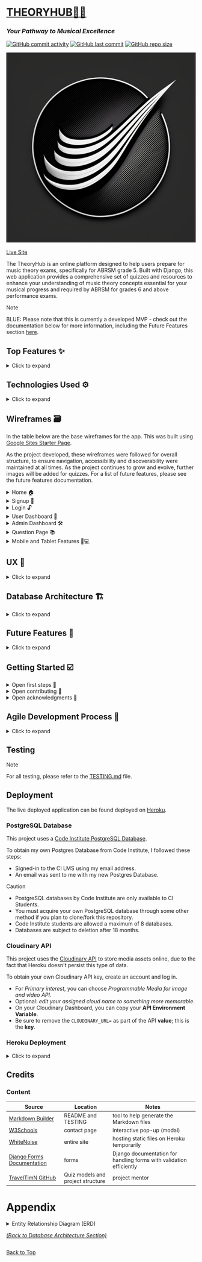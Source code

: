 # [THEORYHUB🎵✨](https://theoryhub-253c97b41326.herokuapp.com)
### *Your Pathway to Musical Excellence*

[![GitHub commit activity](https://img.shields.io/github/commit-activity/t/RaymondBrien/theoryhub)](https://github.com/RaymondBrien/theoryhub/commits/main)
[![GitHub last commit](https://img.shields.io/github/last-commit/RaymondBrien/theoryhub)](https://github.com/RaymondBrien/theoryhub/commits/main)
[![GitHub repo size](https://img.shields.io/github/repo-size/RaymondBrien/theoryhub)](https://github.com/RaymondBrien/theoryhub)

![screenshot](./static/images/favicon.jpg)


[Live Site](https://theoryhub-253c97b41326.herokuapp.com/)


The TheoryHub is an online platform designed to help users prepare for music theory exams, specifically for ABRSM grade 5. Built with Django, this web application provides a comprehensive set of quizzes and resources to enhance your understanding of music theory concepts essential for your musical progress and required by ABRSM for grades 6 and above performance exams.

> [!NOTE]
> BLUE: Please note that this is currently a developed MVP - check out the documentation below for more information, including the Future Features section [here](#future-features--).


## Top Features ✨

<details>
<summary>Click to expand</summary>

- **User Authentication** 🔒: Sign up for an account to access personalized features and track your progress.
- **Quiz Library** 📚: Explore a wide range of quizzes formatted just like the real newly-formatted grade 5 theory exams online for ABRSM with multiple choice questions.
- **Interactive Quizzes** ✏️: Take quizzes with multiple-choice questions and receive instant feedback on your performance.
- **Progress Tracking** 📈: Monitor your progress through a user-friendly dashboard, displaying your quiz attempts, scores, and overall performance.
- **User Dashboard** 🗂️: View a comprehensive log of all your quiz attempts and scores, along with a private space for personal notes. Track what you’ve learned, jot down areas for improvement, and plan your future study goals.
- **Admin Panel** 🔑: Administrators can create new quizzes, manage user accounts, and view quiz analytics.

</details>

## Technologies Used  ⚙️

<details>
<summary>Click to expand</summary>

- [![VSCode](https://img.shields.io/badge/VSCode-grey?logo=visualstudiocode&logoColor=007ACC)](https://code.visualstudio.com) was used as my local IDE for development.
- [![GitHub Actions](https://img.shields.io/badge/GitHub_Actions-grey?logo=githubactions&logoColor=2088FF)](https://github.com/features/actions) is integrated into the repository workflow to ensure that code could not be pushed to the repository if the debug setting was enabled.
- [![HTML](https://img.shields.io/badge/HTML-grey?logo=html5&logoColor=E34F26)](https://en.wikipedia.org/wiki/HTML) used for the main site content.
- [![CSS](https://img.shields.io/badge/CSS-grey?logo=css3&logoColor=1572B6)](https://en.wikipedia.org/wiki/CSS) used for the main site design and layout.
- [![JavaScript](https://img.shields.io/badge/JavaScript-grey?logo=javascript&logoColor=F7DF1E)](https://www.javascript.com) used for user interaction on the site.
- [![jQuery](https://img.shields.io/badge/jQuery-grey?logo=jquery&logoColor=0769AD)](https://jquery.com) used for user interaction on the site.
- [![Python](https://img.shields.io/badge/Python-grey?logo=python&logoColor=3776AB)](https://www.python.org) used as the back-end programming language.
- [![GitHub Pages](https://img.shields.io/badge/GitHub_Pages-grey?logo=githubpages&logoColor=222222)](https://pages.github.com) used for hosting the deployed front-end site.
- [![Heroku](https://img.shields.io/badge/Heroku-grey?logo=heroku&logoColor=430098)](https://www.heroku.com) used for hosting the deployed back-end site.
- [![Bootstrap](https://img.shields.io/badge/Bootstrap-grey?logo=bootstrap&logoColor=7952B3)](https://getbootstrap.com) used as the front-end CSS framework for modern responsiveness and pre-built components.
- [![Django](https://img.shields.io/badge/Django-grey?logo=django&logoColor=092E20)](https://www.djangoproject.com) used as the Python framework for the site.
- [![PostgreSQL](https://img.shields.io/badge/PostgreSQL-grey?logo=postgresql&logoColor=4169E1)](https://www.postgresql.org) used as the relational database management system.
- [![PostgreSQL by Code Institute](https://img.shields.io/badge/PostgreSQL_by_Code_Institute-grey?logo=okta&logoColor=F05223)](https://dbs.ci-dbs.net) used as the Postgres database from Code Institute.
- [![Cloudinary](https://img.shields.io/badge/Cloudinary-grey?logo=cloudinary&logoColor=3448C5)](https://cloudinary.com) used for online static file storage.
- [![WhiteNoise](https://img.shields.io/badge/WhiteNoise-grey?logo=python&logoColor=FFFFFF)](https://whitenoise.readthedocs.io) used for serving static files with Heroku.
- [![Adobe Firefly](https://img.shields.io/badge/Adobe_Firefly-grey?logo=adobefirefly&logoColor=FF6F61)](https://www.adobe.com/products/firefly.html) was used to generate a favicon inspired by ink painting and the music stave shape.

- **Gunicorn** (20.1.0): A Python WSGI HTTP server for running Django applications.
- **django-allauth** (0.57.2): A Django package for handling user authentication, registration, and social account management.
- **psycopg2** (2.9.9): A PostgreSQL adapter for Python, used for interacting with PostgreSQL databases.
- **pytest** (8.3.2) & **pytest-django** (4.8.0): Testing frameworks for writing and running tests in Django applications.

</details>


## Wireframes  🗃️

In the table below are the base wireframes for the app. This was built using [Google Sites Starter Page](https://sites.google.com/new).

As the project developed, these wireframes were followed for overall structure, to ensure navigation, accessibility and discoverability were maintained at all times.
As the project continues to grow and evolve, further images will be added for quizzes.
For a list of future features, please see the future features documentation.

<details>
<summary>Home 🏠</summary>

| Mobile | Tablet | Desktop |
|--------|--------|---------|
| <img src="./static/wireframes/mobile/mobile_home-9.jpg" style="width:150px; height:auto;"/> | <img src="./static/wireframes/tablet/tablet_home-1.jpg" style="width:150px; height:auto;"/> | <img src="./static/wireframes/desktop/desktop-home.png" style="width:150px; height:auto;"/> |

Navigation and structure are built following these wireframes.
</details>

<details>
<summary>Signup 📝</summary>

| Mobile | Tablet | Desktop |
|--------|--------|---------|
| <img src="./static/wireframes/mobile/mobile_signup-11.jpg" style="width:150px; height:auto;"/> | <img src="./static/wireframes/tablet/tablet_signup-3.jpg" style="width:150px; height:auto;"/> | <img src="./static/wireframes/desktop/desktop-signup.png" style="width:150px; height:auto;"/> |

Signup structure using allauth has been used, using the same basic structure outlined here.
</details>

<details>
<summary>Login 🔓 </summary>

| Mobile | Tablet | Desktop |
|--------|--------|---------|
| <img src="./static/wireframes/mobile/mobile_login-10.jpg" style="width:150px; height:auto;"/> | <img src="./static/wireframes/tablet/tablet_login-2.jpg" style="width:150px; height:auto;"/> | <img src="./static/wireframes/desktop/desktop-login.png" style="width:150px; height:auto;"/> |

Login structure using allauth has been used, using the same basic structure outlined here.
</details>

<details>
<summary>User Dashboard 👤</summary>

| Mobile | Tablet | Desktop |
|--------|--------|---------|
| <img src="./static/wireframes/mobile/mobile_user_dashboard-12.jpg" style="width:150px; height:auto;"/> | <img src="./static/wireframes/tablet/tablet_user_dashboard-4.jpg" style="width:150px; height:auto;"/> | <img src="./static/wireframes/desktop/desktop-user-dashboard.png" style="width:150px; height:auto;"/> |

The basic structure of features and page flow has been followed throughout development - the use of more images including a profile image will be a future feature.
</details>

<details>
<summary>Admin Dashboard 🛠️</summary>

| Mobile | Tablet | Desktop |
|--------|--------|---------|
| <img src="./static/wireframes/mobile/mobile_admin_dash-13.jpg" style="width:150px; height:auto;"/> | <img src="./static/wireframes/tablet/tablet_admin_dashboard-5.jpg" style="width:150px; height:auto;"/> | <img src="./static/wireframes/desktop/desktop-admin-dashboard.png" style="width:150px; height:auto;"/> |

The admin dashboard functionality has been structured roughly as originally planned. As documented in issue #26, the admin dashboard will have a front end interface in the future.
</details>

<details>
<summary>Question Page 📚 </summary>

| Mobile | Tablet | Desktop |
|--------|--------|---------|
| <img src="./static/wireframes/mobile/mobile_question-14.jpg" style="width:150px; height:auto;"/> | <img src="./static/wireframes/tablet/tablet_question-7.jpg" style="width:150px; height:auto;"/> | <img src="./static/wireframes/desktop/desktop-question.png" style="width:150px; height:auto;"/> |

The question form structure is built closely to the wireframes originally planned, most notably the use of multiple choice questions as a main feature. The use of more images for questions will appear as a future feature.
</details>

<details>
<summary>Mobile and Tablet Features 📱💻</summary>

| Mobile Misc | Tablet Misc |
|-------------|-------------|
| <img src="./static/wireframes/mobile/mobile_misc-15.jpg" style="width:150px; height:auto;"/> | <img src="./static/wireframes/tablet/tablet_misc-6.jpg" style="width:150px; height:auto;"/> |

</details>


## UX  🎨

<details>
<summary>Click to expand</summary>
### Colour Scheme

The color scheme for the application is designed to create functional and clean interface. The primary and secondary colors are used for text and highlights to ensure readability and visual appeal, though future iterations will develop this further.

Accessibility and discoverability has been a priority. Boostrap styles have at times been overridden.

- **Primary Text**: `#000000`
- **Primary Highlights**: `#E84610`
- **Secondary Text**: `#4A4A4F`
- **Secondary Highlights**: `#009FE3`

### CSS Overview

The CSS file defines the following styles:

- **Body Background**: `#F9FAFC`
- **Navigation**:
  - Active Link: `#f9f9f9` with dotted text-decoration
  - Nav Links: `#000` with a transition effect
  - Navbar Border: `#000` solid 1px
- **Select Elements**: Transparent background, no border
- **Messages**:
  - Info Alert: `#5bc0de` with light text
  - Success Alert: `#378d37` with light text
  - Warning Alert: `#f0ad4e`
  - Danger Alert: `#d9534f` with dark text
- **Copyright**: `#f9f9f9` background with `#999` text
- **Card Padding**: `1rem`
- **Divider**: `#e0e0e0` solid 1px
- **User Info List**: Padding and no list-style
- **Mark Tags**:
  - Submit: `#0d6efd` with dark text
  - Alert: `#ffc107` with black text
  - Delete: `#dc3545` with white text
- **Note Box**: `#d9534f` border with padding and centered text
- **Question Text**: `#999` solid 1px border at the bottom
- **Answer Options**: `#dc3545` text color with padding

</details>

## Database Architecture  🏗️

<details>
<summary>Click to expand</summary>

The database architecture features multiple entities managed in three main apps within the TheoryHub project.
Namely, these apps are: 'quiz', 'dashboard' and 'about'.

> [!TIP]
> For an up-to-date, interactive rendering of database architecture, please click [here](https://mermaid.live/edit#pako:eNq1VE1vozAQ_SuWpd7SKk2IWbhV6nmlbrWXFRJyYUqsgk3tsfqR8t_XNoQWkk20h_qAmJnnec_jBztaqBJoSkHfCl5p3mQyk8Stmwdlkez6wC8hkYjyMzaohawICqzhM4vwiqRQEkFin-32HX8b0HdWvN_bh0YYI5Q81d7H1u3ITaH0F4KSI5CaG8yRP4EcOf7B0KnLy4-PUCEpyah6kaAzeg7vswH_7F48vN_g0z-VE3BCeJiAdKCpZhQNkEKDey1zjhPdY9u5Wj-AKfv_38iQNbWtZiJLMIUWLbpzn9B6tGjb8qA4EImGVzAVaZCjNTM73FkweMYEQebzAMx9dEA3Vo_wtso9zWzUA-uxi84d9zjtG2le3DWcU8cDLJ9Yfg8eamo2Yl9yptZQTG0wMI7KBqW9uv0pvyi8uCC_oOY-b7aiNcfNdGDlb_1S6II2oBsuSvdTCbPLKG6hgYx6UMn1k-_ZORy3qO7fZEFT1BYWVCtbbWn6yGvjot5hw09pD2m5pOmOvtKUra7WSZIsmXuuriMWL-hbyF5H0SaKlxsWs038o1vQd6Xc_uVVvE4itmLxmrFomaxDsz-h5nt3fwHuAJLw).


<details>
<summary>Quick Summary</summary>

## Database Models

### About
- **id**: Unique identifier
- **title**: Title of the content
- **content**: Detailed text content

### UserQuizSubmission
- **id**: Unique identifier
- **user_score**: Score achieved by the user
- **last_taken**: Date when the quiz was last taken
- **Relationships**: 
  - Links to `User` (owner of the submission)
  - Links to `Quiz` (the quiz that was taken)

### QuizNote
- **id**: Unique identifier
- **note**: Content of the note
- **created_at**: Date and time the note was created
- **Relationships**: 
  - Linked to `User` (creator of the note)
  - Linked to `Quiz` (the quiz the note is associated with)

### Quiz
- **id**: Unique identifier
- **title**: Title of the quiz
- **slug**: URL-friendly identifier
- **description**: Description of the quiz
- **created_on**: Date and time the quiz was created
- **updated_on**: Date and time the quiz was last updated
- **image**: Image associated with the quiz
- **status**: Status of the quiz (published/unpublished)

### Question
- **id**: Unique identifier
- **question_text**: The text of the question
- **question_image**: Optional image for the question
- **points**: Number of points the question is worth
- **Relationships**: 
  - Linked to `Quiz` (the quiz that includes this question)

### Answer
- **id**: Unique identifier
- **answer_content**: The text of the answer
- **answer_option**: The option number for the answer
- **correct**: Indicator if the answer is correct
- **Relationships**: 
  - Linked to `Question` (the question this answer belongs to)

</details>

The 'quiz' and 'dashboard' apps are used for interactive functionality between the database and the user, and the user is established in the database using the standard the Django user model for scalability and compatibility, as you will see documented in the appendix.

N.B.
As the project has developed, the database architecture has been refined to improve performance and functionality for additional features. The additional features that were not present in the original design are:
1. The 'about' model, used in the about app for handling dynamic updates about the project to inject into a welcome section within the project, acting as a scalable landing page with easy modularity.
2. The 'QuizNote' model, used to enable users to interact with the database with full CRUD functionality, making their own personal notes within their own dashboard.
3. A change of name to the UserScore model, now called UserQuizSubmission for improved semantics.

The changes are documented visually in the appendix
([available here](#appendix)).

This modular approach ensures that each model handles its data in a self-contained manner, ensuring future scalability and ease of custom database queries where necessary for future development.

The application's database design follows a modular approach, with the primary focus and largest amount of data handling for two main features: the dashboard and the quizzes. This architecture ensures a clear separation of concerns, allowing each entity to handle its respective data in a self-contained and scalable manner.

The [ERD](#appendix) illustrates the relationships between these entities and their associated models.


### Dashboard Features

The dashboard holds around 60% of the data handling, enabling the full CRUD functionality of the QuizNote feature for users to create, read, update and delete instances as they wish, personal to them within their own user dashboard. Key models include:

- **QuizNote**: Represents a user note.
- **UserQuizSubmission**: Stores data on a user's score for a given quiz, and when they submitted it. Multiple quiz attempts are allowed.

### Quiz Entity

The Quiz entity is comprised of models dedicated to managing quizzes, questions, and answer options. Key models include:

- **Quiz**: Represents a collection of questions.
- **Question**: Stores the question text and associated metadata.
- **Answer**: Holds the answer options for each question, including the correct answer.

This separation of concerns facilitates future scalability, enabling features like dynamic quiz generation for personalised user progression plans based on topics needing most improvement, question randomization, and advanced analytics for question performance and difficulty analysis.

</details>


## Future Features  🎉

<details>
<summary>Click to expand</summary>

- **User Roles**: Map users to specific roles to host integrated forums and discussions on different topics for improved social connection.
- **UI Personalisation**: Personalised user interface features including profile photos, fonts and screen color filters for a more dyslexia-friendly service.
- **Gamification Elements**: User models include further metadata to enable leaderboards or achievement badges and timed competitions for various ages groups.
- **Curriculum Integration**: Mapping quizzes to specific ABRSM music theory curricula or exam requirements, enabling targeted preparation and progress tracking.
- **Social Features**: Introducing study groups, forums, or collaborative learning features to foster community engagement and knowledge sharing.
- **Adaptive Learning**: Implementing algorithms for personalized question recommendations based on user performance and learning patterns.
- **Multimedia Support**: Incorporating multimedia elements, such as audio clips, more images and sheet music, to enhance the learning experience.

</details>

## Getting Started ☑️

<details>
<summary>Open first steps 🚀</summary>

To get a local copy of the project up and running, follow these steps:

1. Clone the repository:
   ```
   git clone https://github.com/RaymondBrien/theoryhub
   ```

2. Navigate to the project directory:
   ```
   cd theoryhub
   ```

3. Create a virtual environment and activate it:
   ```
   python -m venv env
   source env/bin/activate  # On Windows, use `env\Scripts\activate`
   ```

4. Install the required dependencies:
   ```
   pip install -r requirements.txt
   ```

5. Apply database migrations:
   ```
   python manage.py migrate
   ```

6. Start the development server:
   ```
   python manage.py runserver
   ```

7. Open your web browser and visit `http://localhost:8000` to access TheoryHub.

</details>

<details>
<summary>Open contributing 🤝</summary>

We welcome contributions from the community! If you'd like to contribute to the project, please follow these steps:

1. Fork the repository.
2. Create a new branch for your feature or bug fix.
3. Make your changes and commit them with descriptive commit messages.
4. Push your changes to your forked repository.
5. Submit a pull request to the main repository.

### Suggestions and Future Enhancements 💡

We are constantly striving to improve the Music Theory Practice Hub and make it more engaging and effective for users. If you have any suggestions for additional features or scalable enhancements, please feel free to submit them as issues in the repository. We welcome collaboration and ideas from the community to shape the future of this platform.

Some potential areas for future development include:

- Gamification elements (e.g., badges, leaderboards) to increase user engagement and motivation.
- Integration with specific music theory curricula or exam requirements.
- Social features (e.g., study groups, forums) to foster collaboration and knowledge sharing among users.

If you have expertise or interest in any of these areas, we encourage you to get involved and contribute to the project's growth.

</details>



<details>
<summary>Open acknowledgments 🙏</summary>

Feel free to explore the Music Theory Practice Hub and enhance your music theory skills! If you have any questions, suggestions, or ideas for future enhancements, please don't hesitate to reach out or submit an issue. Happy practicing! 🎶

</details>

## Agile Development Process 👟
<details>
<summary>Click to expand</summary>
### GitHub Projects

[GitHub Projects](https://github.com/users/RaymondBrien/projects/3) served as an Agile tool for this project.
It isn't a specialized tool, but with the right tags and project creation/issue assignments, it can be made to work.

Through it, user stories, issues, and milestone tasks were planned, then tracked on a weekly basis using the Kanban board and GANTT charts.

![screenshot](./static/images/agile.png)

### GitHub Issues

[GitHub Issues](https://github.com/RaymondBrien/theoryhub/issues) served as an another Agile tool.
There, I used my own **User Story Template** to manage user stories, define milestone deadlines, milestone iterations and arrange user stories by priority level on a weekly basis.

<details>
<summary>List of User Stories</summary>
- As a **User**, I want to **delete a quiz note** for **keeping workspace tidy, or for completed reminders**.

- As a **user**, I want to **edit** for **updating quiz notes or fixing typos**.

- As an **admin**, I want to **create quizzes** for **quicker quiz creation**.

- As a **user**, I want to **write a note in my dashboard notes page** for **making notes on what to revise over next time**.

- As a **User**, I want to **update my account information or delete my account** for **account security**.

- As an **Admin**, I want to **create a blog post** for **users to read and improve their theory knowledge**.

- As a user, I want to initiate any media or actions myself so that I have a positive user experience.

- As a user, I want my information to be pre-filled so that I don't have to enter it multiple times.

- As a user, I want to be able to view detailed progress information so that I can analyze my performance and identify areas for improvement.

- As a user, I want to be able to access a dashboard showing my progress so that I can track my performance and identify areas for improvement.

- As a user, I want to be able to view my score for a completed specific quiz so that I can identify areas for improvement.

- As a user, I want to be able to submit my answers for a quiz so that I can complete the quiz.

- As a user, I want to be able to start a quiz so that I can answer the questions.

- As a user, I want to be able to view a list of available quizzes so that I can select and take a quiz.

- As a user, I want to be able to create a new account so that I can access the quizzes.

- As a user, I want to be able to access a sign-up form so that I can create a new account.

- As an admin, I want to be able to edit the answer options for questions in a quiz so that I can correct or update the content.

- As an admin, I want to be able to edit existing questions in a quiz so that I can correct or update the content.

- As an admin, I want to be able to view detailed analytics for a specific quiz so that I can analyze user performance.

- As an admin, I want to be able to access a dashboard showing analytics for each quiz so that I can understand user performance and identify areas for improvement.

- As an admin, I want to be able to delete user accounts so that I can remove inactive or non-compliant users.

- As an admin, I want to be able to view details of a user account so that I can monitor activity and ensure compliance.

- As an admin, I want to be able to access a list of all registered user accounts so that I can view and manage them.

- As an admin, I want to be able to save and publish a quiz so that users can access and take it.

- As an admin, I want to be able to add multiple-choice questions to a quiz so that users can answer them.

- As an admin, I want to be able to set the title and description of a quiz so that users can easily identify the quiz.

- As an admin, I want to be able to access a quiz creation interface so that I can create new quizzes.

For feature screenshots, please see the user story testing documentation [here](TESTING.md).


</details>

Open Issues are now all future features milestone issues or won't have features.
- [Open Issues](https://github.com/RaymondBrien/theoryhub/issues) [![GitHub issues](https://img.shields.io/github/issues/RaymondBrien/theoryhub)](https://github.com/RaymondBrien/theoryhub/issues)


- [Closed Issues](https://github.com/RaymondBrien/theoryhub/issues?q=is%3Aissue+is%3Aclosed) [![GitHub closed issues](https://img.shields.io/github/issues-closed/RaymondBrien/theoryhub)](https://github.com/RaymondBrien/theoryhub/issues?q=is%3Aissue+is%3Aclosed)


### MoSCoW Prioritization

I have decomposed my Epics into stories prior to prioritizing and implementing them.
Using this approach, I was able to apply the MoSCow prioritization and labels to my user stories within the Issues tab.

- **Must Have**: guaranteed to be delivered (*max 60% of stories*)
- **Should Have**: adds significant value, but not vital (*the rest ~20% of stories*)
- **Could Have**: has small impact if left out (*20% of stories*)
- **Won't Have**: not a priority for this iteration - these have been added to the future features milestone.

</details>

## Testing

> [!NOTE]  
> For all testing, please refer to the [TESTING.md](TESTING.md) file.

## Deployment

The live deployed application can be found deployed on [Heroku](https://theoryhub-253c97b41326.herokuapp.com).

### PostgreSQL Database

This project uses a [Code Institute PostgreSQL Database](https://dbs.ci-dbs.net).

To obtain my own Postgres Database from Code Institute, I followed these steps:

- Signed-in to the CI LMS using my email address.
- An email was sent to me with my new Postgres Database.

> [!CAUTION]  
> - PostgreSQL databases by Code Institute are only available to CI Students.
> - You must acquire your own PostgreSQL database through some other method
> if you plan to clone/fork this repository.
> - Code Institute students are allowed a maximum of 8 databases.
> - Databases are subject to deletion after 18 months.

### Cloudinary API

This project uses the [Cloudinary API](https://cloudinary.com) to store media assets online, due to the fact that Heroku doesn't persist this type of data.

To obtain your own Cloudinary API key, create an account and log in.

- For *Primary interest*, you can choose *Programmable Media for image and video API*.
- Optional: *edit your assigned cloud name to something more memorable*.
- On your Cloudinary Dashboard, you can copy your **API Environment Variable**.
- Be sure to remove the `CLOUDINARY_URL=` as part of the API **value**; this is the **key**.

### Heroku Deployment

<details>
<summary>Click to expand</summary>
This project uses [Heroku](https://www.heroku.com), a platform as a service (PaaS) that enables developers to build, run, and operate applications entirely in the cloud.

Deployment steps are as follows, after account setup:

- Select **New** in the top-right corner of your Heroku Dashboard, and select **Create new app** from the dropdown menu.
- Your app name must be unique, and then choose a region closest to you (EU or USA), and finally, select **Create App**.
- From the new app **Settings**, click **Reveal Config Vars**, and set your environment variables.

> [!IMPORTANT]  
> This is a sample only; you would replace the values with your own if cloning/forking my repository.

| Key | Value |
| --- | --- |
| `CLOUDINARY_URL` | user's own value |
| `DATABASE_URL` | user's own value |
| `DISABLE_COLLECTSTATIC` | 1 (*this is temporary, and can be removed for the final deployment*) |
| `SECRET_KEY` | user's own value |

Heroku needs three additional files in order to deploy properly.

- requirements.txt
- Procfile
- runtime.txt

You can install this project's **requirements** (where applicable) using:

- `pip3 install -r requirements.txt`

If you have your own packages that have been installed, then the requirements file needs updated using:

- `pip3 freeze --local > requirements.txt`

The **Procfile** can be created with the following command:

- `echo web: gunicorn app_name.wsgi > Procfile`
- *replace **app_name** with the name of your primary Django app name; the folder where settings.py is located*

The **runtime.txt** file needs to know which Python version you're using:
1. type: `python3 --version` in the terminal.
2. in the **runtime.txt** file, add your Python version:
	- `python-3.9.19`

For Heroku deployment, follow these steps to connect your own GitHub repository to the newly created app:

Either:

- Select **Automatic Deployment** from the Heroku app.

Or:

- In the Terminal/CLI, connect to Heroku using this command: `heroku login -i`
- Set the remote for Heroku: `heroku git:remote -a app_name` (replace *app_name* with your app name)
- After performing the standard Git `add`, `commit`, and `push` to GitHub, you can now type:
	- `git push heroku main`

The project should now be connected and deployed to Heroku!

### Local Deployment

This project can be cloned or forked in order to make a local copy on your own system.

For either method, you will need to install any applicable packages found within the *requirements.txt* file.

- `pip3 install -r requirements.txt`.

You will need to create a new file called `env.py` at the root-level,
and include the same environment variables listed above from the Heroku deployment steps.

> [!IMPORTANT]
> This is a sample only; you would replace the values with your own if cloning/forking my repository.

Sample `env.py` file:

```python
import os

os.environ.setdefault("CLOUDINARY_URL", "user's own value")
os.environ.setdefault("DATABASE_URL", "user's own value")
os.environ.setdefault("SECRET_KEY", "user's own value")

# local environment only (do not include these in production/deployment!)
os.environ.setdefault("DEBUG", "True")
```

Once the project is cloned or forked, in order to run it locally, you'll need to follow these steps:

- Start the Django app: `python3 manage.py runserver`
- Stop the app once it's loaded: `CTRL+C` or `⌘+C` (Mac)
- Make any necessary migrations: `python3 manage.py makemigrations`
- Migrate the data to the database: `python3 manage.py migrate`
- Create a superuser: `python3 manage.py createsuperuser`
- Load fixtures (if applicable): `python3 manage.py loaddata file-name.json` (repeat for each file)
- Everything should be ready now, so run the Django app again: `python3 manage.py runserver`

#### Cloning

You can clone the repository by following these steps:

1. Go to the [GitHub repository](https://github.com/RaymondBrien/theoryhub) 
2. Locate the Code button above the list of files and click it 
3. Select if you prefer to clone using HTTPS, SSH, or GitHub CLI and click the copy button to copy the URL to your clipboard
4. Open Git Bash or Terminal
5. Change the current working directory to the one where you want the cloned directory
6. In your IDE Terminal, type the following command to clone my repository:
	- `git clone https://github.com/RaymondBrien/theoryhub.git`
7. Press Enter to create your local clone.

Alternatively, if using Gitpod, you can click below to create your own workspace using this repository.

[![Open in Gitpod](https://gitpod.io/button/open-in-gitpod.svg)](https://gitpod.io/#https://github.com/RaymondBrien/theoryhub)

Please note that in order to directly open the project in Gitpod, you need to have the browser extension installed.
A tutorial on how to do that can be found [here](https://www.gitpod.io/docs/configure/user-settings/browser-extension).

#### Forking

By forking the GitHub Repository, we make a copy of the original repository on our GitHub account to view and/or make changes without affecting the original owner's repository.
You can fork this repository by using the following steps:

1. Log in to GitHub and locate the [GitHub Repository](https://github.com/RaymondBrien/theoryhub)
2. At the top of the Repository (not top of page) just above the "Settings" Button on the menu, locate the "Fork" Button.
3. Once clicked, you should now have a copy of the original repository in your own GitHub account!

### Local VS Deployment

Any differences between local and deployed versions are minimal and purely due to screen resolution.

</details>


## Credits

### Content


| Source | Location | Notes |
| --- | --- | --- |
| [Markdown Builder](https://tim.2bn.dev/markdown-builder) | README and TESTING | tool to help generate the Markdown files |
| [W3Schools](https://www.w3schools.com/howto/howto_css_modals.asp) | contact page | interactive pop-up (modal) |
| [WhiteNoise](http://whitenoise.evans.io) | entire site | hosting static files on Heroku temporarily |
| [Django Forms Documentation](https://docs.djangoproject.com/en/4.2/ref/forms/) | forms | Django documentation for handling forms with validation efficiently |
| [TravelTimN GitHub](https://github.com/TravelTimN/) | Quiz models and project structure | project mentor |

# Appendix

<details>
<summary>
Entity Relationship Diagram (ERD)

*[(Back to Database Architecture Section)](#database-architecture)*

</summary>
ORIGINAL ERD:
<img src="./static/images/erd_models-v2.png">

UPDATED ERD:

```mermaid
erDiagram

    About {
        int id
        string title
        text content
    }

    UserQuizSubmission {
        int id
        int user_score
        date last_taken
    }
    UserQuizSubmission }o--|| User : "owner"
    UserQuizSubmission }o--|| Quiz : "quiz"

    QuizNote {
        int id
        text note
        datetime created_at
    }
    QuizNote }o--|| User : "user"

    Quiz {
        int id
        string title
        string slug
        text description
        datetime created_on
        datetime updated_on
        string image
        int status
    }

    Question {
        int id
        text question_text
        string question_image
        int points
    }
    Question }o--|| Quiz : "quiz_id"

    Answer {
        int id
        text answer_content
        int answer_option
        int correct
    }
    Answer }o--|| Question : "question_id"

    %% Relationships
    QuizNote }o--|| Quiz : "quiz"
    UserQuizSubmission }o--|| User : "owner"
    UserQuizSubmission }o--|| Quiz : "quiz"
```

</details>

[Back to Top](#your-pathway-to-musical-excellence)